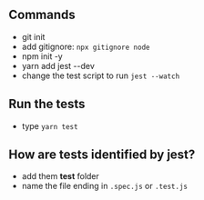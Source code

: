 ## Commands

- git init
- add gitignore: `npx gitignore node`
- npm init -y
- yarn add jest --dev
- change the test script to run `jest --watch`

## Run the tests

- type `yarn test`

## How are tests identified by jest?

- add them __test__ folder
- name the file ending in `.spec.js` or `.test.js`


